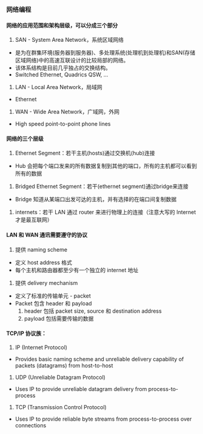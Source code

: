 ### 网络编程

#### 网络的应用范围和架构层级，可以分成三个部分
1. SAN - System Area Network，系统区域网络 
  * 是为在群集环境(服务器到服务器)、多处理系统(处理机到处理机)和SAN(存储区域网络)中的高速互联设计的比较局部的网络。
  * 该体系结构是目前几乎独占的交换结构。
  * Switched Ethernet, Quadrics QSW, …
1. LAN - Local Area Network，局域网
  * Ethernet
1. WAN - Wide Area Network，广域网，外网
  * High speed point-to-point phone lines

#### 网络的三个层级
1. Ethernet Segment：若干主机(hosts)通过交换机(hub)连接
  * Hub 会把每个端口发来的所有数据复制到其他的端口，所有的主机都可以看到所有的数据
1. Bridged Ethernet Segment：若干(ethernet segment)通过bridge来连接
  * Bridge 知道从某端口出发可达的主机，并有选择的在端口间复制数据
1. internets：若干 LAN 通过 router 来进行物理上的连接（注意大写的 Internet 才是最互联网）

#### LAN 和 WAN 通讯需要遵守的协议
1. 提供 naming scheme
  * 定义 host address 格式
  * 每个主机和路由器都至少有一个独立的 internet 地址
1. 提供 delivery mechanism
  * 定义了标准的传输单元 - packet
  * Packet 包含 header 和 payload
    1. header 包括 packet size, source 和 destination address
    1. payload 包括需要传输的数据

#### TCP/IP 协议族：
1. IP (Internet Protocol)
  * Provides basic naming scheme and unreliable delivery capability of packets (datagrams) from host-to-host
1. UDP (Unreliable Datagram Protocol)
  * Uses IP to provide unreliable datagram delivery from process-to-process
1. TCP (Transmission Control Protocol)
  * Uses IP to provide reliable byte streams from process-to-process over connections  



